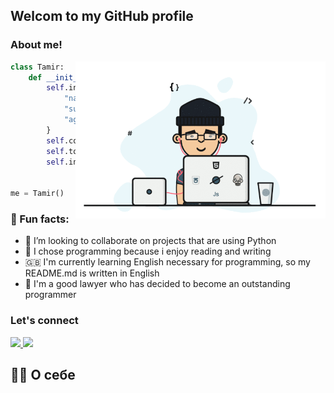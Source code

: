 ## Welcom to my GitHub profile

### About me!

<img align='right' src="assets/1.gif" width="400">

```python
class Tamir:
    def __init__(self):
        self.info = {
            "name": "Tamir",
            "surname": "Mandreev",
            "age": 27,
        }
        self.code = ["Python", "HTML", "SQL"]
        self.tools = ["Django", "PostgreSQL", "Git", "Bootstrap"]
        self.interests = ("Problem Solving", "Physical culture")


me = Tamir()
```

### 🌟 Fun facts:

* 🤝 I’m looking to collaborate on projects that are using Python
* 📝 I chose programming because i enjoy reading and writing
* 🇬🇧 I'm currently learning English necessary for programming, so my README.md is written in English
* 🎯 I'm a good lawyer who has decided to become an outstanding programmer

### Let's connect

<a href="https://t.me/tamirmandreev" target="_blank">
    <img src="https://img.shields.io/badge/TELEGRAM-2CA5E0?style=for-the-badge&logo=telegram&logoColor=white" height="25">
</a>


<a href="https://vk.com/tamirms">
    <img src="https://img.shields.io/badge/%D0%92%D0%9A%D0%9E%D0%9D%D0%A2%D0%90%D0%9A%D0%A2%D0%95-blue?style=for-the-badge&logo=vk" height="25">
</a>

## 👩‍💻 О себе

